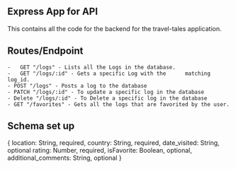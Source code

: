 ## Express App for API

This contains all the code for the backend for the travel-tales application.

## Routes/Endpoint

    -   GET "/logs" - Lists all the Logs in the database.
    -   GET "/logs/:id" - Gets a specific Log with the      matching log_id.
    - POST "/logs" - Posts a log to the database
    - PATCH "/logs/:id" - To update a specific log in the database
    - Delete "/logs/:id" - To Delete a specific log in the database
    - GET "/favorites" - Gets all the logs that are favorited by the user.

## Schema set up

{
location: String, required,
country: String, required,
date_visited: String, optional
rating: Number, required,
isFavorite: Boolean, optional,
additional_comments: String, optional
}

